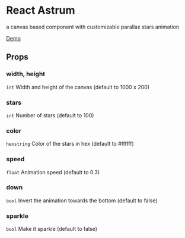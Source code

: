# React Astrum

a canvas based component with customizable parallax stars animation

[Demo](https://react-astrum.now.sh/)

## Props

### width, height
`int` Width and height of the canvas (default to 1000 x 200)

### stars
`int` Number of stars (default to 100)

### color
`hexstring` Color of the stars in hex (default to #ffffff)

### speed
`float` Animation speed (default to 0.3)

### down
`bool` Invert the animation towards the bottom (default to false)

### sparkle
`bool` Make it sparkle (default to false)